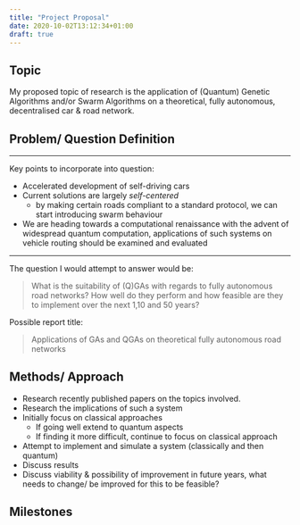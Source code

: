 ```yaml
---
title: "Project Proposal"
date: 2020-10-02T13:12:34+01:00
draft: true
---
```


## Topic

My proposed topic of research is the application of (Quantum) Genetic Algorithms and/or Swarm Algorithms on a theoretical, fully autonomous, decentralised car & road network.

## Problem/ Question Definition

--------------------------------------------------------------------------------
Key points to incorporate into question:

- Accelerated development of self-driving cars
- Current solutions are largely _self-centered_
  - by making certain roads compliant to a standard protocol, we can start introducing swarm behaviour
- We are heading towards a computational renaissance with the advent of widespread quantum computation, applications of such systems on vehicle routing should be examined and evaluated

--------------------------------------------------------------------------------

The question I would attempt to answer would be:

> What is the suitability of (Q)GAs with regards to fully autonomous road networks? How well do they perform and how feasible are they to implement over the next 1,10 and 50 years?

Possible report title:

> Applications of GAs and QGAs on theoretical fully autonomous road networks

## Methods/ Approach

- Research recently published papers on the topics involved.
- Research the implications of such a system
- Initially focus on classical approaches
  - If going well extend to quantum aspects
  - If finding it more difficult, continue to focus on classical approach
- Attempt to implement and simulate a system (classically and then quantum)
- Discuss results
- Discuss viability & possibility of improvement in future years, what needs to change/ be improved for this to be feasible?

## Milestones

